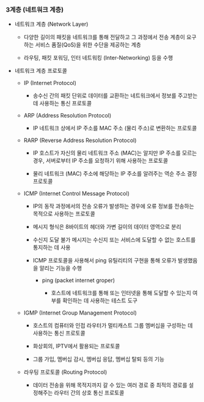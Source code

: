 ### 3계층 (네트워크 계층)

- 네트워크 계층 (Network Layer)
  
  - 다양한 길이의 패킷을 네트워크를 통해 전달하고 그 과정에서 전송 계층이 요구하는 서비스 품질(QoS)을 위한 수단을 제공하는 계층
  
  - 라우팅, 패킷 포워딩, 인터 네트워킹 (Inter-Networking) 등을 수행

- 네트워크 계층 프로토콜
  
  - IP (Internet Protocol)
    
    - 송수신 간의 패킷 단위로 데이터를 교환하는 네트워크에서 정보를 주고받는데 사용하는 통신 프로토콜
  
  - ARP (Address Resolution Protocol)
    
    - IP 네트워크 상에서 IP 주소를 MAC 주소 (물리 주소)로 변환하는 프로토콜
  
  - RARP (Reverse Address Resolution Protocol)
    
    - IP 호스트가 자신의 물리 네트워크 주소 (MAC)는 알지만 IP 주소를 모르는 경우, 서버로부터 IP 주소를 요청하기 위해 사용하는 프로토콜
    
    - 물리 네트워크 (MAC) 주소에 해당하는 IP 주소를 알려주는 역순 주소 결정 프로토콜
  
  - ICMP (Internet Control Message Protocol)
    
    - IP의 동작 과정에서의 전송 오류가 발생하는 경우에 오류 정보를 전송하는 목적으로 사용하는 프로토콜
    
    - 메시지 형식은 8바이트의 헤더와 가변 길이의 데이터 영역으로 분리
    
    - 수신지 도달 불가 메시지는 수신지 또는 서비스에 도달할 수 없는 호스트를 통지하는 데 사용
    
    - ICMP 프로토콜을 사용해서 ping 유틸리티의 구현을 통해 오류가 발생했음을 알리는 기능을 수행
      
      - ping (packet internet groper)
        
        - 호스트에 네트워크를 통해 또는 인터넷을 통해 도달할 수 있는지 여부를 확인하는 데 사용하는 테스트 도구
  
  - IGMP (Internet Group Management Protocol)
    
    - 호스트의 컴퓨터와 인접 라우터가 멀티캐스트 그룹 멤버십을 구성하는 데 사용하는 통신 프로토콜
    
    - 화상회의, IPTV에서 활용되는 프로토콜
    
    - 그룹 가입, 멤버십 감시, 멤버십 응답, 멤버십 탈퇴 등의 기능
  
  - 라우팅 프로토콜 (Routing Protocol)
    
    - 데이터 전송을 위해 목적지까지 갈 수 있는 여러 경로 중 최적의 경로를 설정해주는 라우터 간의 상호 통신 프로토콜